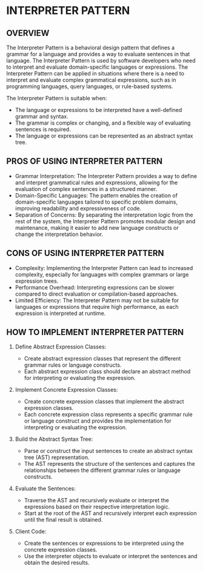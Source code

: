 # INTERPRETER PATTERN

## OVERVIEW

The Interpreter Pattern is a behavioral design pattern that defines a grammar for a language and provides a way to evaluate sentences in that language. The Interpreter Pattern is used by software developers who need to interpret and evaluate domain-specific languages or expressions. The Interpreter Pattern can be applied in situations where there is a need to interpret and evaluate complex grammatical expressions, such as in programming languages, query languages, or rule-based systems.

The Interpreter Pattern is suitable when:

- The language or expressions to be interpreted have a well-defined grammar and syntax.
- The grammar is complex or changing, and a flexible way of evaluating sentences is required.
- The language or expressions can be represented as an abstract syntax tree.

## PROS OF USING INTERPRETER PATTERN

- Grammar Interpretation: The Interpreter Pattern provides a way to define and interpret grammatical rules and expressions, allowing for the evaluation of complex sentences in a structured manner.
- Domain-Specific Languages: The pattern enables the creation of domain-specific languages tailored to specific problem domains, improving readability and expressiveness of code.
- Separation of Concerns: By separating the interpretation logic from the rest of the system, the Interpreter Pattern promotes modular design and maintenance, making it easier to add new language constructs or change the interpretation behavior.

## CONS OF USING INTERPRETER PATTERN

- Complexity: Implementing the Interpreter Pattern can lead to increased complexity, especially for languages with complex grammars or large expression trees.
- Performance Overhead: Interpreting expressions can be slower compared to direct evaluation or compilation-based approaches.
- Limited Efficiency: The Interpreter Pattern may not be suitable for languages or expressions that require high performance, as each expression is interpreted at runtime.

## HOW TO IMPLEMENT INTERPRETER PATTERN

1. Define Abstract Expression Classes:
   - Create abstract expression classes that represent the different grammar rules or language constructs.
   - Each abstract expression class should declare an abstract method for interpreting or evaluating the expression.

2. Implement Concrete Expression Classes:
   - Create concrete expression classes that implement the abstract expression classes.
   - Each concrete expression class represents a specific grammar rule or language construct and provides the implementation for interpreting or evaluating the expression.

3. Build the Abstract Syntax Tree:
   - Parse or construct the input sentences to create an abstract syntax tree (AST) representation.
   - The AST represents the structure of the sentences and captures the relationships between the different grammar rules or language constructs.

4. Evaluate the Sentences:
   - Traverse the AST and recursively evaluate or interpret the expressions based on their respective interpretation logic.
   - Start at the root of the AST and recursively interpret each expression until the final result is obtained.

5. Client Code:
   - Create the sentences or expressions to be interpreted using the concrete expression classes.
   - Use the interpreter objects to evaluate or interpret the sentences and obtain the desired results.

